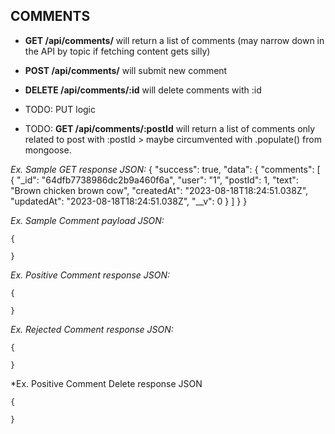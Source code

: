 ## COMMENTS
- **GET /api/comments/** will return a list of comments (may narrow down in the API by topic if fetching content gets silly)

- **POST /api/comments/** will submit new comment
- **DELETE /api/comments/:id** will delete comments with :id
- TODO: PUT logic
- TODO: **GET /api/comments/:postId** will return a list of comments only related to post with :postId > maybe circumvented with .populate() from mongoose.



*Ex. Sample GET response JSON:*
{
    "success": true,
    "data": {
        "comments": [
            {
                "_id": "64dfb7738986dc2b9a460f6a",
                "user": "1",
                "postId": 1,
                "text": "Brown chicken brown cow",
                "createdAt": "2023-08-18T18:24:51.038Z",
                "updatedAt": "2023-08-18T18:24:51.038Z",
                "__v": 0
            }
        ]
    }
}



*Ex. Sample Comment payload JSON:*
```
{

}

```

*Ex. Positive Comment response JSON:*
```
{

}
```
*Ex. Rejected Comment response JSON:*
```
{

}
```
*Ex. Positive Comment Delete response JSON
```
{

}
```
